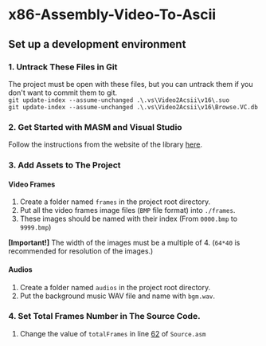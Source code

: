 # x86-Assembly-Video-To-Ascii


## Set up a development environment
### 1. Untrack These Files in Git  
The project must be open with these files, but you can untrack them if you don't want to commit them to git.  
`git update-index --assume-unchanged .\.vs\Video2Acsii\v16\.suo`  
`git update-index --assume-unchanged .\.vs\Video2Acsii\v16\Browse.VC.db`

### 2. Get Started with MASM and Visual Studio
Follow the instructions from the website of the library [here](http://asmirvine.com/gettingStartedVS2019/index.htm).

### 3. Add Assets to The Project  
#### Video Frames
1. Create a folder named `frames` in the project root directory.
2. Put all the video frames image files (`BMP` file format) into `./frames`.
3. These images should be named with their index (From `0000.bmp` to `9999.bmp`)  

**[Important!]** The width of the images must be a multiple of 4. (`64*40` is recommended for resolution of the images.)
#### Audios
1. Create a folder named `audios` in the project root directory.
2. Put the background music WAV file and name with `bgm.wav`.

### 4. Set Total Frames Number in The Source Code.  
1. Change the value of `totalFrames` in line [62](https://github.com/JiaxuanTW/x86-Assembly-Video-To-Ascii/blob/1fd690df0697c485040435b67f972438c9ef62b9/Source.asm#L62) of `Source.asm`
